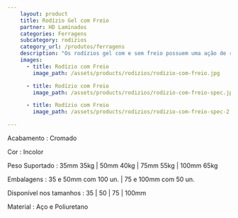 ```yaml
---
    layout: product
    title: Rodízio Gel com Freio
    partner: HD Laminados
    categories: Ferragens     
    subcategory: rodizios
    category_url: /produtos/ferragens
    description: "Os rodízios gel com e sem freio possuem uma ação de rolamento suave e macia."
    images: 
      - title: Rodízio com Freio
        image_path: /assets/products/rodizios/rodizio-com-freio.jpg

      - title: Rodízio com Freio
        image_path: /assets/products/rodizios/rodizio-com-freio-spec.jpg

      - title: Rodízio com Freio
        image_path: /assets/products/rodizios/rodizio-com-freio-spec-2.jpg

---
```


Acabamento
: Cromado

Cor
: Incolor

Peso Suportado
: 35mm 35kg | 50mm 40kg | 75mm 55kg | 100mm 65kg

Embalagens
: 35 e 50mm com 100 un. | 75 e 100mm com 50 un.

Disponível nos tamanhos
: 35 | 50 | 75 | 100mm

Material
: Aço e Poliuretano

